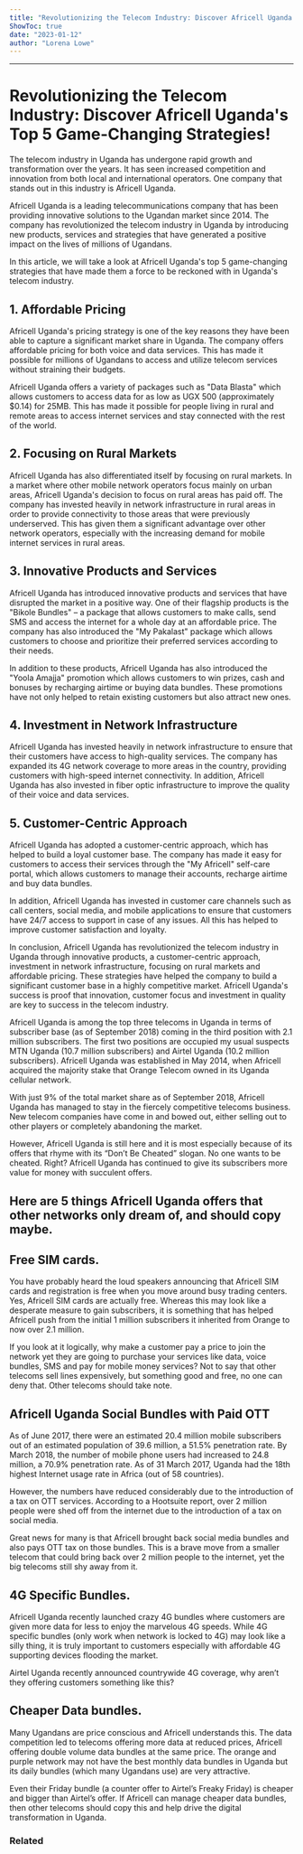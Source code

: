 ```yaml
---
title: "Revolutionizing the Telecom Industry: Discover Africell Uganda's Top 5 Game-Changing Strategies!"
ShowToc: true 
date: "2023-01-12"
author: "Lorena Lowe"
---
```

*****
# Revolutionizing the Telecom Industry: Discover Africell Uganda's Top 5 Game-Changing Strategies!

The telecom industry in Uganda has undergone rapid growth and transformation over the years. It has seen increased competition and innovation from both local and international operators. One company that stands out in this industry is Africell Uganda.

Africell Uganda is a leading telecommunications company that has been providing innovative solutions to the Ugandan market since 2014. The company has revolutionized the telecom industry in Uganda by introducing new products, services and strategies that have generated a positive impact on the lives of millions of Ugandans.

In this article, we will take a look at Africell Uganda's top 5 game-changing strategies that have made them a force to be reckoned with in Uganda's telecom industry.

## 1. Affordable Pricing

Africell Uganda's pricing strategy is one of the key reasons they have been able to capture a significant market share in Uganda. The company offers affordable pricing for both voice and data services. This has made it possible for millions of Ugandans to access and utilize telecom services without straining their budgets. 

Africell Uganda offers a variety of packages such as "Data Blasta" which allows customers to access data for as low as UGX 500 (approximately $0.14) for 25MB. This has made it possible for people living in rural and remote areas to access internet services and stay connected with the rest of the world.

## 2. Focusing on Rural Markets

Africell Uganda has also differentiated itself by focusing on rural markets. In a market where other mobile network operators focus mainly on urban areas, Africell Uganda's decision to focus on rural areas has paid off. The company has invested heavily in network infrastructure in rural areas in order to provide connectivity to those areas that were previously underserved. This has given them a significant advantage over other network operators, especially with the increasing demand for mobile internet services in rural areas.

## 3. Innovative Products and Services

Africell Uganda has introduced innovative products and services that have disrupted the market in a positive way. One of their flagship products is the "Bikole Bundles" – a package that allows customers to make calls, send SMS and access the internet for a whole day at an affordable price. The company has also introduced the "My Pakalast" package which allows customers to choose and prioritize their preferred services according to their needs. 

In addition to these products, Africell Uganda has also introduced the "Yoola Amajja" promotion which allows customers to win prizes, cash and bonuses by recharging airtime or buying data bundles. These promotions have not only helped to retain existing customers but also attract new ones.

## 4. Investment in Network Infrastructure

Africell Uganda has invested heavily in network infrastructure to ensure that their customers have access to high-quality services. The company has expanded its 4G network coverage to more areas in the country, providing customers with high-speed internet connectivity. In addition, Africell Uganda has also invested in fiber optic infrastructure to improve the quality of their voice and data services. 

## 5. Customer-Centric Approach

Africell Uganda has adopted a customer-centric approach, which has helped to build a loyal customer base. The company has made it easy for customers to access their services through the "My Africell" self-care portal, which allows customers to manage their accounts, recharge airtime and buy data bundles. 

In addition, Africell Uganda has invested in customer care channels such as call centers, social media, and mobile applications to ensure that customers have 24/7 access to support in case of any issues. All this has helped to improve customer satisfaction and loyalty.

In conclusion, Africell Uganda has revolutionized the telecom industry in Uganda through innovative products, a customer-centric approach, investment in network infrastructure, focusing on rural markets and affordable pricing. These strategies have helped the company to build a significant customer base in a highly competitive market. Africell Uganda's success is proof that innovation, customer focus and investment in quality are key to success in the telecom industry.


Africell Uganda is among the top
three telecoms in Uganda in terms of subscriber base (as of September 2018) coming
in the third position with 2.1 million subscribers. The first two positions are
occupied my usual suspects MTN Uganda (10.7 million subscribers) and Airtel
Uganda (10.2 million subscribers). Africell Uganda was established in May 2014,
when Africell acquired the majority stake that Orange Telecom owned in its
Uganda cellular network.
 
With just 9% of the total market
share as of September 2018, Africell Uganda has managed to stay in the fiercely
competitive telecoms business. New telecom companies have come in and bowed out,
either selling out to other players or completely abandoning the market.
 
However, Africell Uganda is still here and it is most especially because of its offers that rhyme with its “Don’t Be Cheated” slogan. No one wants to be cheated. Right? Africell Uganda has continued to give its subscribers more value for money with succulent offers.
 
## Here are 5 things Africell Uganda offers that other networks only dream of, and should copy maybe.
 
## Free SIM cards.
 
You have
probably heard the loud speakers announcing that Africell SIM cards and
registration is free when you move around busy trading centers. Yes, Africell
SIM cards are actually free. Whereas this may look like a desperate measure to
gain subscribers, it is something that has helped Africell push from the
initial 1 million subscribers it inherited from Orange to now over 2.1 million.
 
If you look at
it logically, why make a customer pay a price to join the network yet they are
going to purchase your services like data, voice bundles, SMS and pay for mobile
money services? Not to say that other telecoms sell lines expensively, but
something good and free, no one can deny that. Other telecoms should take note.
 
## Africell Uganda Social Bundles with Paid OTT
 
As of June 2017, there were an estimated 20.4 million mobile subscribers out of an estimated population of 39.6 million, a 51.5% penetration rate. By March 2018, the number of mobile phone users had increased to 24.8 million, a 70.9% penetration rate. As of 31 March 2017, Uganda had the 18th highest Internet usage rate in Africa (out of 58 countries).
 
However, the
numbers have reduced considerably due to the introduction of a tax on OTT
services. According to a Hootsuite report, over 2 million people were shed off
from the internet due to the introduction of a tax on social media.
 
Great news for
many is that Africell brought back social media bundles and also pays OTT tax
on those bundles. This is a brave move from a smaller telecom that could bring
back over 2 million people to the internet, yet the big telecoms still shy away
from it.
 
## 4G Specific Bundles.
 
Africell Uganda recently launched crazy 4G bundles where customers are given more data for less to enjoy the marvelous 4G speeds. While 4G specific bundles (only work when network is locked to 4G) may look like a silly thing, it is truly important to customers especially with affordable 4G supporting devices flooding the market.
 
Airtel Uganda
recently announced countrywide 4G coverage, why aren’t they offering customers
something like this? 
 
## Cheaper Data bundles.
 
Many Ugandans are price conscious and Africell understands this. The data competition led to telecoms offering more data at reduced prices, Africell offering double volume data bundles at the same price. The orange and purple network may not have the best monthly data bundles in Uganda but its daily bundles (which many Ugandans use) are very attractive.
 
Even their Friday
bundle (a counter offer to Airtel’s Freaky Friday) is cheaper and bigger than
Airtel’s offer. If Africell can manage cheaper data bundles, then other
telecoms should copy this and help drive the digital transformation in Uganda.
 
### Related



